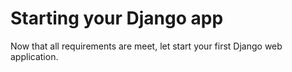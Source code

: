 # Starting your Django app

Now that all requirements are meet, let start your first Django web application. 